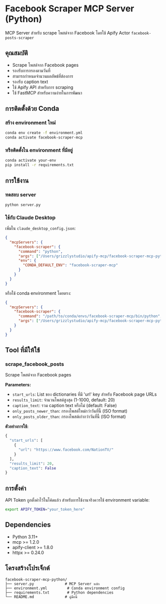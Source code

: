 # Facebook Scraper MCP Server (Python)

MCP Server สำหรับ scrape โพสต์จาก Facebook โดยใช้ Apify Actor `facebook-posts-scraper`

## คุณสมบัติ

- Scrape โพสต์จาก Facebook pages
- รองรับการกรองตามวันที่
- สามารถกำหนดจำนวนผลลัพธ์ที่ต้องการ
- รองรับ caption text
- ใช้ Apify API สำหรับการ scraping
- ใช้ FastMCP สำหรับความง่ายในการพัฒนา

## การติดตั้งด้วย Conda

### สร้าง environment ใหม่
```bash
conda env create -f environment.yml
conda activate facebook-scraper-mcp
```

### หรือติดตั้งใน environment ที่มีอยู่
```bash
conda activate your-env
pip install -r requirements.txt
```

## การใช้งาน

### ทดสอบ server
```bash
python server.py
```

### ใช้กับ Claude Desktop

เพิ่มใน `claude_desktop_config.json`:

```json
{
  "mcpServers": {
    "facebook-scraper": {
      "command": "python",
      "args": ["/Users/grizzlystudio/apify-mcp/facebook-scraper-mcp-python/server.py"],
      "env": {
        "CONDA_DEFAULT_ENV": "facebook-scraper-mcp"
      }
    }
  }
}
```

หรือใช้ conda environment โดยตรง:
```json
{
  "mcpServers": {
    "facebook-scraper": {
      "command": "/path/to/conda/envs/facebook-scraper-mcp/bin/python",
      "args": ["/Users/grizzlystudio/apify-mcp/facebook-scraper-mcp-python/server.py"]
    }
  }
}
```

## Tool ที่มีให้ใช้

### scrape_facebook_posts

Scrape โพสต์จาก Facebook pages

**Parameters:**
- `start_urls`: List ของ dictionaries ที่มี 'url' key สำหรับ Facebook page URLs
- `results_limit`: จำนวนโพสต์สูงสุด (1-1000, default: 20)
- `caption_text`: รวม caption text หรือไม่ (default: False)
- `only_posts_newer_than`: กรองโพสต์ใหม่กว่าวันที่นี้ (ISO format)
- `only_posts_older_than`: กรองโพสต์เก่ากว่าวันที่นี้ (ISO format)

**ตัวอย่างการใช้:**
```python
{
  "start_urls": [
    {
      "url": "https://www.facebook.com/NationTV/"
    }
  ],
  "results_limit": 20,
  "caption_text": False
}
```

## การตั้งค่า

API Token ถูกตั้งค่าไว้ในโค้ดแล้ว สำหรับการใช้งานจริงควรใช้ environment variable:

```bash
export APIFY_TOKEN="your_token_here"
```

## Dependencies

- Python 3.11+
- mcp >= 1.2.0
- apify-client >= 1.8.0
- httpx >= 0.24.0

## โครงสร้างโปรเจ็กต์

```
facebook-scraper-mcp-python/
├── server.py              # MCP Server หลัก
├── environment.yml         # Conda environment config
├── requirements.txt        # Python dependencies
└── README.md              # คู่มือนี้
```
